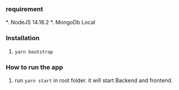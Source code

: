 ### requirement
*. NodeJS 14.18.2
*. MongoDb Local
### Installation
1. `yarn bootstrap`

### How to run the app
1. run `yarn start` in root folder. it will start Backend and frontend. 